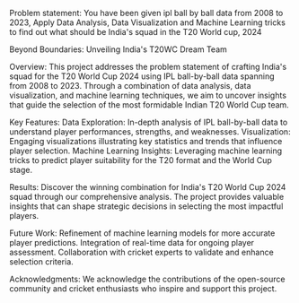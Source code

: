 Problem statement: 
You have been given ipl ball by ball data from 2008 to 2023, Apply Data Analysis, Data Visualization and Machine Learning tricks to find out what should be India's squad in the T20 World cup, 2024

Beyond Boundaries: Unveiling India's T20WC Dream Team

Overview:
This project addresses the problem statement of crafting India's squad for the T20 World Cup 2024 using IPL ball-by-ball data spanning from 2008 to 2023. Through a combination of data analysis, data visualization, and machine learning techniques, we aim to uncover insights that guide the selection of the most formidable Indian T20 World Cup team.

Key Features:
Data Exploration: In-depth analysis of IPL ball-by-ball data to understand player performances, strengths, and weaknesses.
Visualization: Engaging visualizations illustrating key statistics and trends that influence player selection.
Machine Learning Insights: Leveraging machine learning tricks to predict player suitability for the T20 format and the World Cup stage.

Results:
Discover the winning combination for India's T20 World Cup 2024 squad through our comprehensive analysis. The project provides valuable insights that can shape strategic decisions in selecting the most impactful players.

Future Work: 
Refinement of machine learning models for more accurate player predictions.
Integration of real-time data for ongoing player assessment.
Collaboration with cricket experts to validate and enhance selection criteria.

Acknowledgments:
We acknowledge the contributions of the open-source community and cricket enthusiasts who inspire and support this project.
